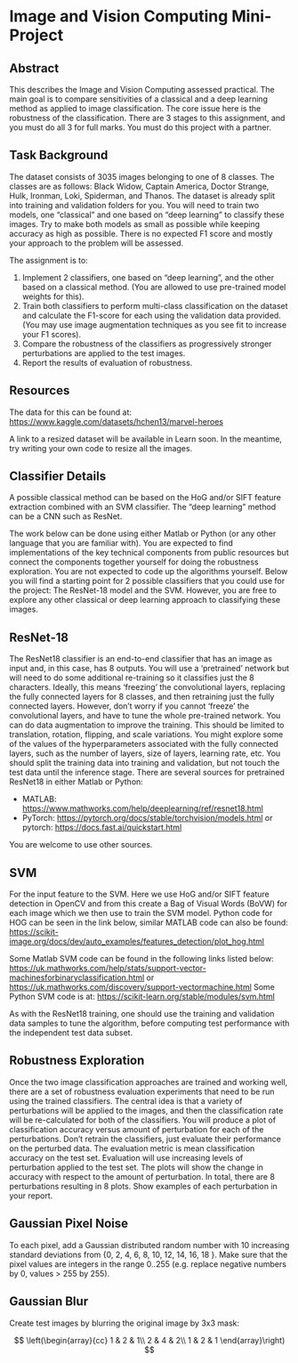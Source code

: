 # Image and Vision Computing Mini-Project

## Abstract

This describes the Image and Vision Computing assessed practical. The main goal is to compare sensitivities of a classical and a deep learning method as applied to image classification. The core issue here is the robustness of the classification. There are 3 stages to this assignment, and you must do all 3 for full marks. You must do this project with a partner.

## Task Background

The dataset consists of 3035 images belonging to one of 8 classes. The classes are as follows: Black
Widow, Captain America, Doctor Strange, Hulk, Ironman, Loki, Spiderman, and Thanos. The dataset
is already split into training and validation folders for you. You will need to train two models, one
“classical” and one based on “deep learning” to classify these images. Try to make both models as small
as possible while keeping accuracy as high as possible. There is no expected F1 score and mostly your
approach to the problem will be assessed.

The assignment is to:

1. Implement 2 classifiers, one based on “deep learning”, and the other based on a classical method. (You are allowed to use pre-trained model weights for this).
2. Train both classifiers to perform multi-class classification on the dataset and calculate the F1-score for each using the validation data provided. (You may use image augmentation techniques as you see fit to increase your F1 scores).
3. Compare the robustness of the classifiers as progressively stronger perturbations are applied to the test images.
4. Report the results of evaluation of robustness.

## Resources

The data for this can be found at: https://www.kaggle.com/datasets/hchen13/marvel-heroes

A link to a resized dataset will be available in Learn soon. In the meantime, try writing your own code to resize all the images. 

## Classifier Details

A possible classical method can be based on the HoG and/or SIFT feature extraction combined with an SVM classifier. The “deep learning” method can be a CNN such as ResNet.

The work below can be done using either Matlab or Python (or any other language that you are familiar with). You are expected to find implementations of the key technical components from public resources but connect the components together yourself for doing the robustness exploration. You are not expected to code up the algorithms yourself. Below you will find a starting point for 2 possible classifiers that you could use for the project: The ResNet-18 model and the SVM. However, you are free to explore any other classical or deep learning approach to classifying these images.

## ResNet-18

The ResNet18 classifier is an end-to-end classifier that has an image as input and, in this case, has 8 outputs. You will use a ‘pretrained’ network but will need to do some additional re-training so it classifies just the 8 characters. Ideally, this means ‘freezing’ the convolutional layers, replacing the fully connected layers for 8 classes, and then retraining just the fully connected layers. However, don’t worry if you cannot ‘freeze’ the convolutional layers, and have to tune the whole pre-trained network. You can do data augmentation to improve the training. This should be limited to translation, rotation, flipping, and scale variations. You might explore some of the values of the hyperparameters associated with the fully connected layers, such as the number of layers, size of layers, learning rate, etc. You should split the training data into training and validation, but not touch the test data until the inference stage.
There are several sources for pretrained ResNet18 in either Matlab or Python: 
- MATLAB: https://www.mathworks.com/help/deeplearning/ref/resnet18.html
- PyTorch: https://pytorch.org/docs/stable/torchvision/models.html or pytorch: https://docs.fast.ai/quickstart.html

You are welcome to use other sources. 

## SVM

For the input feature to the SVM. Here we use HoG and/or SIFT feature detection in OpenCV and from this create a Bag of Visual Words (BoVW) for each image which we then use to train the SVM model. Python code for HOG can be seen in the link below, similar MATLAB code can also be found: https://scikit-image.org/docs/dev/auto_examples/features_detection/plot_hog.html

Some Matlab SVM code can be found in the following links listed below: https://uk.mathworks.com/help/stats/support-vector-machinesforbinaryclassification.html or https://uk.mathworks.com/discovery/support-vectormachine.html
Some Python SVM code is at: https://scikit-learn.org/stable/modules/svm.html

As with the ResNet18 training, one should use the training and validation data samples to tune the algorithm, before computing test performance with the independent test data subset.

## Robustness Exploration

Once the two image classification approaches are trained and working well, there are a set of robustness evaluation experiments that need to be run using the trained classifiers. The central idea is that a variety of perturbations will be applied to the images, and then the classification rate will be re-calculated for both of the classifiers. You will produce a plot of classification accuracy versus amount of perturbation for each of the perturbations. Don’t retrain the classifiers, just evaluate their performance on the perturbed data. The evaluation metric is mean classification accuracy on the test set. Evaluation will use increasing levels of perturbation applied to the test set. The plots will show the change in accuracy with respect to the amount of perturbation. In total, there are 8 perturbations resulting in 8 plots. Show examples of each perturbation in your report.

## Gaussian Pixel Noise

To each pixel, add a Gaussian distributed random number with 10 increasing standard deviations from {0, 2, 4, 6, 8, 10, 12, 14, 16, 18 }. Make sure that the pixel values are integers in the range 0..255 (e.g. replace negative numbers by 0, values > 255 by 255). 

## Gaussian Blur

Create test images by blurring the original image by 3x3 mask:

$$
\left(\begin{array}{cc} 
1 & 2 & 1\\
2 & 4 & 2\\
1 & 2 & 1
\end{array}\right)
$$
